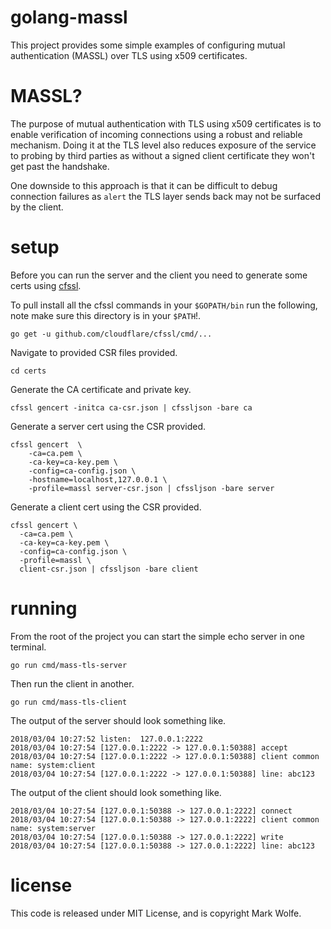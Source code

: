 # golang-massl

This project provides some simple examples of configuring mutual authentication (MASSL) over TLS using x509 certificates.

# MASSL?

The purpose of mutual authentication with TLS using x509 certificates is to enable verification of incoming connections using a robust and reliable mechanism. Doing it at the TLS level also reduces exposure of the service to probing by third parties as without a signed client certificate they won't get past the handshake.

One downside to this approach is that it can be difficult to debug connection failures as `alert` the TLS layer sends back may not be surfaced by the client.

# setup 

Before you can run the server and the client you need to generate some certs using [cfssl](https://github.com/cloudflare/cfssl).

To pull install all the cfssl commands in your `$GOPATH/bin` run the following, note make sure this directory is in your `$PATH`!.

```
go get -u github.com/cloudflare/cfssl/cmd/...
```

Navigate to provided CSR files provided.

```
cd certs
```

Generate the CA certificate and private key.

```
cfssl gencert -initca ca-csr.json | cfssljson -bare ca
```

Generate a server cert using the CSR provided.

```
cfssl gencert  \
    -ca=ca.pem \
    -ca-key=ca-key.pem \
    -config=ca-config.json \
    -hostname=localhost,127.0.0.1 \
    -profile=massl server-csr.json | cfssljson -bare server
```

Generate a client cert using the CSR provided.

```
cfssl gencert \
  -ca=ca.pem \
  -ca-key=ca-key.pem \
  -config=ca-config.json \
  -profile=massl \
  client-csr.json | cfssljson -bare client
```

# running

From the root of the project you can start the simple echo server in one terminal.

```
go run cmd/mass-tls-server
```

Then run the client in another.

```
go run cmd/mass-tls-client
```

The output of the server should look something like.

```
2018/03/04 10:27:52 listen:  127.0.0.1:2222
2018/03/04 10:27:54 [127.0.0.1:2222 -> 127.0.0.1:50388] accept
2018/03/04 10:27:54 [127.0.0.1:2222 -> 127.0.0.1:50388] client common name: system:client
2018/03/04 10:27:54 [127.0.0.1:2222 -> 127.0.0.1:50388] line: abc123
```

The output of the client should look something like.

```
2018/03/04 10:27:54 [127.0.0.1:50388 -> 127.0.0.1:2222] connect
2018/03/04 10:27:54 [127.0.0.1:50388 -> 127.0.0.1:2222] client common name: system:server
2018/03/04 10:27:54 [127.0.0.1:50388 -> 127.0.0.1:2222] write
2018/03/04 10:27:54 [127.0.0.1:50388 -> 127.0.0.1:2222] line: abc123
```

# license
This code is released under MIT License, and is copyright Mark Wolfe.  